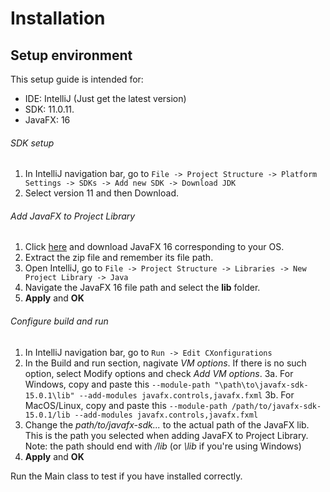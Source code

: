 # Installation

## Setup environment

This setup guide is intended for:
- IDE: IntelliJ (Just get the latest version)
- SDK: 11.0.11.
- JavaFX: 16

###### SDK setup
1. In IntelliJ navigation bar, go to ` File -> Project Structure -> Platform Settings -> SDKs -> Add new SDK -> Download JDK `
2. Select version 11 and then Download.

###### Add JavaFX to Project Library
1. Click [here](https://gluonhq.com/products/javafx/) and download JavaFX 16 corresponding to your OS.
2. Extract the zip file and remember its file path.
3. Open IntelliJ, go to ` File -> Project Structure -> Libraries -> New Project Library -> Java `
4. Navigate the JavaFX 16 file path and select the **lib** folder.
5. **Apply** and **OK**

###### Configure build and run
1. In IntelliJ navigation bar, go to ` Run -> Edit CXonfigurations `
2. In the Build and run section, nagivate *VM options*. If there is no such option, select Modify options and check *Add VM options*.
3a. For Windows, copy and paste this ` --module-path "\path\to\javafx-sdk-15.0.1\lib" --add-modules javafx.controls,javafx.fxml `
3b. For MacOS/Linux, copy and paste this ` --module-path /path/to/javafx-sdk-15.0.1/lib --add-modules javafx.controls,javafx.fxml `
4. Change the *path/to/javafx-sdk...* to the actual path of the JavaFX lib. This is the path you selected when adding JavaFX to Project Library. Note: the path should end with */lib* (or *\lib* if you're using Windows)
5. **Apply** and **OK**

Run the Main class to test if you have installed correctly.
